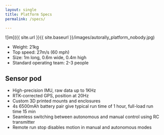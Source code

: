 ```yaml
---
layout: single
title: Platform Specs
permalink: /specs/

---
```


![im]({{ site.url }}{{ site.baseurl }}/images/autorally_platform_nobody.jpg)

  * Weight: 21kg
  * Top speed: 27m/s (60 mph)
  * Size: 1m long, 0.6m wide, 0.4m high
  * Standard operating team: 2-3 people

## Sensor pod
  * High-precision IMU, raw data up to 1KHz
  * RTK-corrected GPS, position at 20Hz
  * Custom 3D printed mounts and enclosures
  * 4s 6500mAh battery pair give typical run time of 1 hour, full-load run time 15 min
  * Seamless switching between autonomous and manual control using RC transmitter
  * Remote run stop disables motion in manual and autonomous modes

